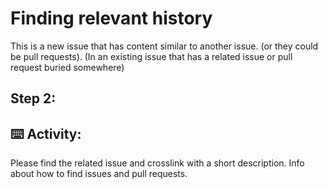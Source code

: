 # Finding relevant history

This is a new issue that has content similar to another issue. (or they could be pull requests). (In an existing issue that has a related issue or pull request buried somewhere) 

## Step 2: 

## :keyboard: Activity: 

Please find the related issue and crosslink with a short description. Info about how to find issues and pull requests.